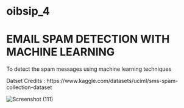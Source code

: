 # oibsip_4
<h1>EMAIL SPAM DETECTION WITH MACHINE LEARNING</h1>

<p>To detect the spam messages using machine learning techniques</p>
<p>Datset Credits : https://www.kaggle.com/datasets/uciml/sms-spam-collection-dataset </p>

![Screenshot (111)](https://user-images.githubusercontent.com/100411386/222920173-c8efafd5-6efb-442c-bd53-09d1287a5741.png)

